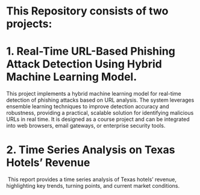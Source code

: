 # This Repository consists of two projects: 
# 1. Real-Time URL-Based Phishing Attack Detection Using Hybrid Machine Learning Model.

This project implements a hybrid machine learning model for real-time detection of phishing attacks based on URL analysis. The system leverages ensemble learning techniques to improve detection accuracy and robustness, providing a practical, scalable solution for identifying malicious URLs in real time. It is designed as a course project and can be integrated into web browsers, email gateways, or enterprise security tools.

# ‭2.  Time Series Analysis on Texas Hotels’ Revenue‬
‭
This report provides a time series analysis of Texas hotels’ revenue, highlighting key trends, turning points, and current market conditions.
